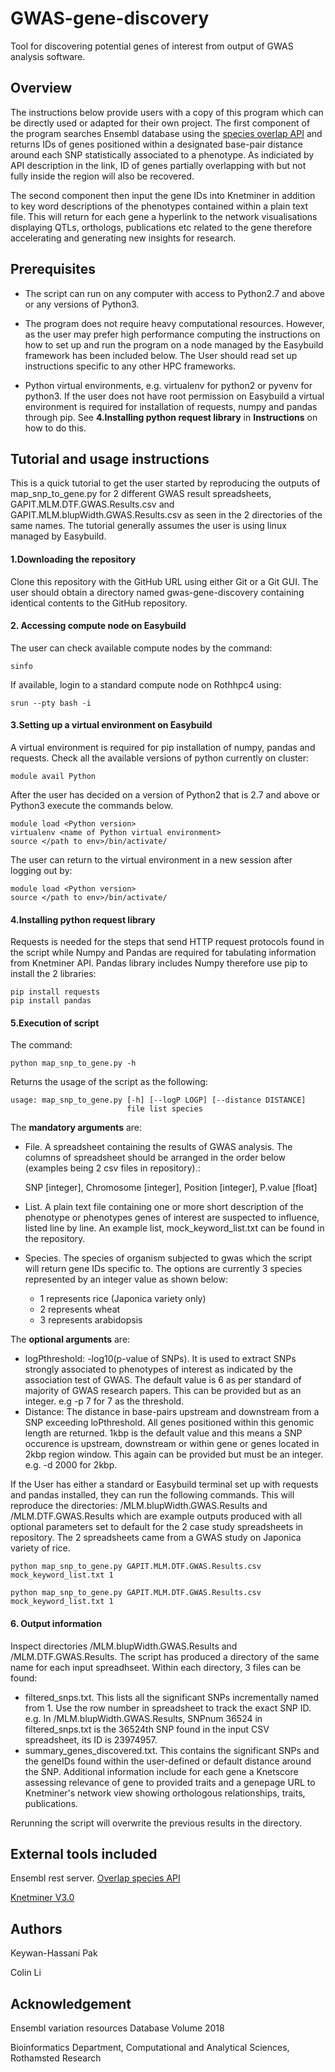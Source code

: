 # GWAS-gene-discovery
Tool for discovering potential genes of interest from output of GWAS analysis software.




## Overview
The instructions below provide users with a copy of this program which can be directly used or adapted for their own project. 
The first component of the program searches Ensembl database using the [species overlap API](https://rest.ensembl.org/documentation/info/overlap_region) and returns IDs of genes positioned within a designated base-pair distance around each SNP statistically associated to a phenotype. As indiciated by API description in the link, ID of genes partially overlapping with but not fully inside the region will also be recovered.

The second component then input the gene IDs into Knetminer in addition to key word descriptions of the phenotypes contained within a plain text file. This will return for each gene a hyperlink to the network visualisations displaying QTLs, orthologs, publications etc related to the gene therefore accelerating and generating new insights for research.




## Prerequisites
* The script can run on any computer with access to Python2.7 and above or any versions of Python3. 

* The program does not require heavy computational resources. However, as the user may prefer high performance computing the instructions on how to set up and run the program on a node managed by the Easybuild framework has been included below. The User should read set up instructions specific to any other HPC frameworks.

* Python virtual environments, e.g. virtualenv for python2 or pyvenv for python3. If the user does not have root permission on Easybuild a virtual environment is required for installation of requests, numpy and pandas through pip. See **4.Installing python request library** in **Instructions** on how to do this.




## Tutorial and usage instructions
This is a quick tutorial to get the user started by reproducing the outputs of map_snp_to_gene.py for 2 different GWAS result spreadsheets, GAPIT.MLM.DTF.GWAS.Results.csv and GAPIT.MLM.blupWidth.GWAS.Results.csv as seen in the 2 directories of the same names. The tutorial generally assumes the user is using linux managed by Easybuild.

#### 1.Downloading the repository
Clone this repository with the GitHub URL using either Git or a Git GUI. The user should obtain a directory named gwas-gene-discovery containing identical contents to the GitHub repository.

#### 2. Accessing compute node on Easybuild
The user can check available compute nodes by the command:
```
sinfo 
```
If available, login to a standard compute node on Rothhpc4 using:
```
srun --pty bash -i
```

#### 3.Setting up a virtual environment on Easybuild
A virtual environment is required for pip installation of numpy, pandas and requests.
Check all the available versions of python currently on cluster:
```
module avail Python
```
After the user has decided on a version of Python2 that is 2.7 and above or Python3 execute the commands below.

```
module load <Python version>
virtualenv <name of Python virtual environment>
source </path to env>/bin/activate/
```
The user can return to the virtual environment in a new session after logging out by:
```
module load <Python version>
source </path to env>/bin/activate/
```
  
#### 4.Installing python request library
Requests is needed for the steps that send HTTP request protocols found in the script while Numpy and Pandas are required for tabulating information from Knetminer API. Pandas library includes Numpy therefore use pip to install the 2 libraries:
```
pip install requests
pip install pandas
```

#### 5.Execution of script
The command:
```
python map_snp_to_gene.py -h
```
Returns the usage of the script as the following:
```
usage: map_snp_to_gene.py [-h] [--logP LOGP] [--distance DISTANCE]
                          file list species
```
The **mandatory arguments** are:
* File. A spreadsheet containing the results of GWAS analysis. The columns of spreadsheet should be arranged in the order below (examples being 2 csv files in repository).:

  SNP [integer], Chromosome [integer], Position [integer], P.value [float]

* List. A plain text file containing one or more short description of the phenotype or phenotypes genes of interest are suspected to influence, listed line by line. An example list, mock_keyword_list.txt can be found in the repository.

* Species. The species of organism subjected to gwas which the script will return gene IDs specific to. The options are currently 3 species represented by an integer value as shown below:


     * 1 represents rice (Japonica variety only)
     * 2 represents wheat
     * 3 represents arabidopsis


The **optional arguments** are:
* logPthreshold: -log10(p-value of SNPs). It is used to extract SNPs strongly associated to phenotypes of interest as indicated by the association test of GWAS. The default value is 6 as per standard of majority of GWAS research papers. This can be provided but as an integer. e.g -p 7 for 7 as the threshold.
* Distance: The distance in base-pairs upstream and downstream from a SNP exceeding loPthreshold. All genes positioned within this genomic length are returned. 1kbp is the default value and this means a SNP occurence is upstream, downstream or within gene or genes located in 2kbp region window. This again can be provided but must be an integer. e.g. -d 2000 for 2kbp.

If the User has either a standard or Easybuild terminal set up with requests and pandas installed, they can run the following commands. This will reproduce the directories: /MLM.blupWidth.GWAS.Results and /MLM.DTF.GWAS.Results which are example outputs produced with all optional parameters set to default for the 2 case study spreadsheets in repository. The 2 spreadsheets came from a GWAS study on Japonica variety of rice.

```
python map_snp_to_gene.py GAPIT.MLM.DTF.GWAS.Results.csv mock_keyword_list.txt 1
```
```
python map_snp_to_gene.py GAPIT.MLM.DTF.GWAS.Results.csv mock_keyword_list.txt 1
```

#### 6. Output information
Inspect directories /MLM.blupWidth.GWAS.Results and /MLM.DTF.GWAS.Results. The script has produced a directory of the same name for each input spreadhseet. Within each directory, 3 files can be found:
* filtered_snps.txt. This lists all the significant SNPs incrementally named from 1. Use the row number in spreadsheet to track the exact SNP ID. e.g. In /MLM.blupWidth.GWAS.Results, SNPnum 36524 in filtered_snps.txt is the 36524th SNP found in the input CSV spreadsheet, its ID is 23974957.
* summary_genes_discovered.txt. This contains the significant SNPs and the geneIDs found within the user-defined or default distance around the SNP. Additional information include for each gene a Knetscore assessing relevance of gene to provided traits and a genepage URL to Knetminer's network view showing orthologous relationships, traits, publications.

Rerunning the script will overwrite the previous results in the directory.


## External tools included
Ensembl rest server. [Overlap species API](https://rest.ensembl.org/documentation/info/overlap_region)


[Knetminer V3.0](https://knetminer.rothamsted.ac.uk/KnetMiner/)



## Authors
Keywan-Hassani Pak


Colin Li



## Acknowledgement
Ensembl variation resources
Database Volume 2018


Bioinformatics Department, Computational and Analytical Sciences, Rothamsted Research


